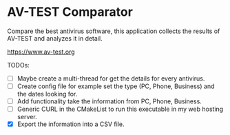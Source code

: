 # AV-TEST Comparator

Compare the best antivirus software, this application collects the results of AV-TEST and analyzes it in detail.

https://www.av-test.org

TODOs:
- [ ] Maybe create a multi-thread for get the details for every antivirus.
- [ ] Create config file for example set the type (PC, Phone, Business) and the dates looking for.
- [ ] Add functionality take the information from PC, Phone, Business.
- [ ] Generic CURL in the CMakeList to run this executable in my web hosting server.
- [x] Export the information into a CSV file.
